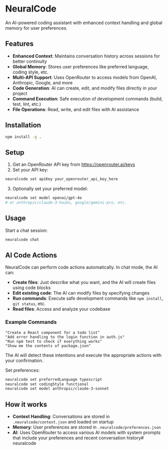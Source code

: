 # NeuralCode

An AI-powered coding assistant with enhanced context handling and global memory for user preferences.

## Features

- **Enhanced Context**: Maintains conversation history across sessions for better continuity
- **Global Memory**: Stores user preferences like preferred language, coding style, etc.
- **Multi-API Support**: Uses OpenRouter to access models from OpenAI, Anthropic, Google, and more
- **Code Generation**: AI can create, edit, and modify files directly in your project
- **Command Execution**: Safe execution of development commands (build, test, lint, etc.)
- **File Operations**: Read, write, and edit files with AI assistance

## Installation

```bash
npm install -g .
```

## Setup

1. Get an OpenRouter API key from https://openrouter.ai/keys
2. Set your API key:
```bash
neuralcode set apiKey your_openrouter_api_key_here
```

3. Optionally set your preferred model:
```bash
neuralcode set model openai/gpt-4o
# or anthropic/claude-3-haiku, google/gemini-pro, etc.
```

## Usage

Start a chat session:
```bash
neuralcode chat
```

## AI Code Actions

NeuralCode can perform code actions automatically. In chat mode, the AI can:

- **Create files**: Just describe what you want, and the AI will create files using code blocks
- **Edit existing code**: The AI can modify files by specifying changes
- **Run commands**: Execute safe development commands like `npm install`, `git status`, etc.
- **Read files**: Access and analyze your codebase

### Example Commands

```
"Create a React component for a todo list"
"Add error handling to the login function in auth.js"
"Run npm test to check if everything works"
"Show me the contents of package.json"
```

The AI will detect these intentions and execute the appropriate actions with your confirmation.

Set preferences:
```bash
neuralcode set preferredLanguage typescript
neuralcode set codingStyle functional
neuralcode set model anthropic/claude-3-sonnet
```

## How it works

- **Context Handling**: Conversations are stored in `.neuralcode/context.json` and loaded on startup
- **Memory**: User preferences are stored in `.neuralcode/preferences.json`
- **AI**: Uses OpenRouter to access various AI models with system prompts that include your preferences and recent conversation history# neuralcode
